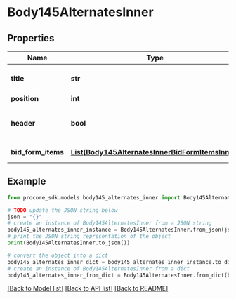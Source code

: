 # Body145AlternatesInner


## Properties

Name | Type | Description | Notes
------------ | ------------- | ------------- | -------------
**title** | **str** | Alternate Bid Form Item Title | [optional] 
**position** | **int** | Position | [optional] 
**header** | **bool** | Whether the item is a header or not | [optional] 
**bid_form_items** | [**List[Body145AlternatesInnerBidFormItemsInner]**](Body145AlternatesInnerBidFormItemsInner.md) | Bid Form Items | [optional] 

## Example

```python
from procore_sdk.models.body145_alternates_inner import Body145AlternatesInner

# TODO update the JSON string below
json = "{}"
# create an instance of Body145AlternatesInner from a JSON string
body145_alternates_inner_instance = Body145AlternatesInner.from_json(json)
# print the JSON string representation of the object
print(Body145AlternatesInner.to_json())

# convert the object into a dict
body145_alternates_inner_dict = body145_alternates_inner_instance.to_dict()
# create an instance of Body145AlternatesInner from a dict
body145_alternates_inner_from_dict = Body145AlternatesInner.from_dict(body145_alternates_inner_dict)
```
[[Back to Model list]](../README.md#documentation-for-models) [[Back to API list]](../README.md#documentation-for-api-endpoints) [[Back to README]](../README.md)


